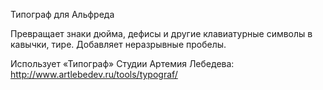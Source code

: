 Типограф для Альфреда

Превращает знаки дюйма, дефисы и другие клавиатурные символы в кавычки, тире. Добавляет неразрывные пробелы.

Использует «Типограф» Студии Артемия Лебедева: http://www.artlebedev.ru/tools/typograf/
